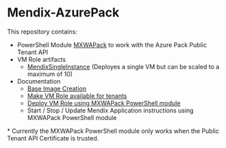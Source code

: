 # Mendix-AzurePack

This repository contains:

* PowerShell Module [MXWAPack](/MXWAPack) to work with the Azure Pack Public Tenant API
* VM Role artifacts
  * [MendixSingleInstance](/VMRole/MendixSingleInstance) (Deployes a single VM but can be scaled to a maximum of 10)
* Documentation
  * [Base Image Creation](/Documentation/BaseImage.md)
  * [Make VM Role available for tenants](/Documentation/AddVMRole.md)
  * [Deploy VM Role using MXWAPack PowerShell module](/Documentation/DeployVMRole.md)
  * Start / Stop / Update Mendix Application instructions using MXWAPack PowerShell module

\* Currently the MXWAPack PowerShell module only works when the Public Tenant API Certificate is trusted.
